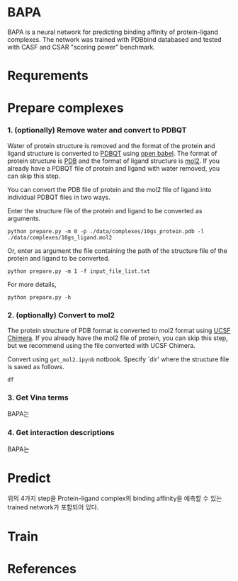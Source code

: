 # BAPA
BAPA is a neural network for predicting binding affinity of protein-ligand complexes. The network was trained with PDBbind databased and tested with CASF and CSAR "scoring power" benchmark.

# Requrements

# Prepare complexes

### 1. (optionally) Remove water and convert to PDBQT
Water of protein structure is removed and the format of the protein and ligand structure is converted to [PDBQT](http://autodock.scripps.edu/faqs-help/faq/what-is-the-format-of-a-pdbqt-file) using [open babel](http://openbabel.org/wiki/Main_Page). The format of protein structure is [PDB](https://en.wikipedia.org/wiki/Protein_Data_Bank_(file_format)) and the format of ligand structure is [mol2](http://chemyang.ccnu.edu.cn/ccb/server/AIMMS/mol2.pdf). If you already have a PDBQT file of protein and ligand with water removed, you can skip this step.  

You can convert the PDB file of protein and the mol2 file of ligand into individual PDBQT files in two ways.

Enter the structure file of the protein and ligand to be converted as arguments. 
```
python prepare.py -m 0 -p ./data/complexes/10gs_protein.pdb -l ./data/complexes/10gs_ligand.mol2 
```
Or, enter as argument the file containing the path of the structure file of the protein and ligand to be converted.  
```
python prepare.py -m 1 -f input_file_list.txt
```
For more details,
```
python prepare.py -h
```

### 2. (optionally) Convert to mol2  
The protein structure of PDB format is converted to mol2 format using [UCSF Chimera](https://en.wikipedia.org/wiki/UCSF_Chimera). If you already have the mol2 file of protein, you can skip this step, but we recommend using the file converted with UCSF Chimera.

Convert using `get_mol2.ipynb` notbook. Specify `dir' where the structure file is saved as follows.
```
df
```

### 3. Get Vina terms
BAPA는 

### 4. Get interaction descriptions
BAPA는 

# Predict
위의 4가지 step을 Protein-ligand complex의 binding affinity을 예측할 수 있는 trained network가 포함되어 있다. 

# Train

# References
